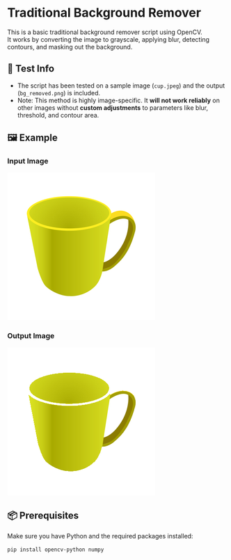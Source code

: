 # Traditional Background Remover

This is a basic traditional background remover script using OpenCV.  
It works by converting the image to grayscale, applying blur, detecting contours, and masking out the background.

## 🧪 Test Info

- The script has been tested on a sample image (`cup.jpeg`) and the output (`bg_removed.png`) is included.
- Note: This method is highly image-specific. It **will not work reliably** on other images without **custom adjustments** to parameters like blur, threshold, and contour area.

## 🖼️ Example

### Input Image

![Input](Traditional/cup.jpeg)

### Output Image

![Output](Traditional/bg_removed.png)

## 📦 Prerequisites

Make sure you have Python and the required packages installed:

```bash
pip install opencv-python numpy
```
